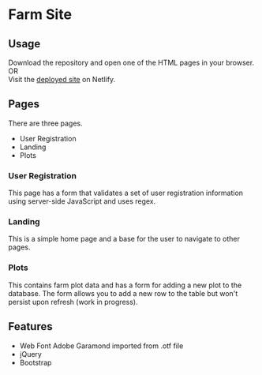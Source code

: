 # Farm Site

## Usage
Download the repository and open one of the HTML pages in your browser.  
OR  
Visit the [deployed site](https://tomato-farm.netlify.app/landing) on Netlify.

## Pages
There are three pages.
* User Registration
* Landing
* Plots
### User Registration
This page has a form that validates a set of user registration information using server-side JavaScript and uses regex.
### Landing
This is a simple home page and a base for the user to navigate to other pages.
### Plots
This contains farm plot data and has a form for adding a new plot to the database. The form allows you to add a new row to the table but won't persist upon refresh (work in progress).  
## Features
* Web Font Adobe Garamond imported from .otf file
* jQuery 
* Bootstrap 
